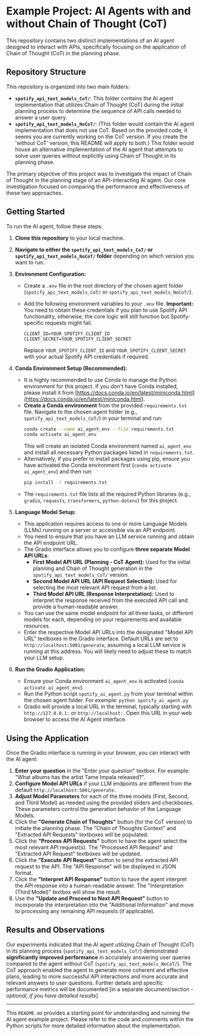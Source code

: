 # Example Project: AI Agents with and without Chain of Thought (CoT)

This repository contains two distinct implementations of an AI agent designed to interact with APIs, specifically focusing on the application of Chain of Thought (CoT) in the planning phase.

## Repository Structure

This repository is organized into two main folders:

*   **`spotify_api_text_models_CoT/`**: This folder contains the AI agent implementation that utilizes Chain of Thought (CoT) during the initial planning process to determine the sequence of API calls needed to answer a user query.
*   **`spotify_api_text_models_NoCoT/`**: (This folder would contain the AI agent implementation that does not use CoT. Based on the provided code, it seems you are currently working on the CoT version. If you create the 'without CoT' version, this README will apply to both.) This folder would house an alternative implementation of the AI agent that attempts to solve user queries without explicitly using Chain of Thought in its planning phase.

The primary objective of this project was to investigate the impact of Chain of Thought in the planning stage of an API-interacting AI agent.  Our core investigation focused on comparing the performance and effectiveness of these two approaches.

## Getting Started

To run the AI agent, follow these steps:

1.  **Clone this repository** to your local machine.

2.  **Navigate to either the `spotify_api_text_models_CoT/` or `spotify_api_text_models_NoCoT/` folder** depending on which version you want to run.

3.  **Environment Configuration:**
    *   Create a `.env` file in the root directory of the chosen agent folder (`spotify_api_text_models_CoT/` or `spotify_api_text_models_NoCoT/`).
    *   Add the following environment variables to your `.env` file. **Important:** You need to obtain these credentials if you plan to use Spotify API functionality, otherwise, the core logic will still function but Spotify-specific requests might fail.

        ```
        CLIENT_ID=YOUR_SPOTIFY_CLIENT_ID
        CLIENT_SECRET=YOUR_SPOTIFY_CLIENT_SECRET
        ```
        Replace `YOUR_SPOTIFY_CLIENT_ID` and `YOUR_SPOTIFY_CLIENT_SECRET` with your actual Spotify API credentials if required.

4.  **Conda Environment Setup (Recommended):**
    *   It is highly recommended to use Conda to manage the Python environment for this project. If you don't have Conda installed, please install it from [https://docs.conda.io/en/latest/miniconda.html](https://docs.conda.io/en/latest/miniconda.html).
    *   **Create a Conda environment** from the provided `requirements.txt` file.  Navigate to the chosen agent folder (e.g., `spotify_api_text_models_CoT/`) in your terminal and run:
        ```bash
        conda create --name ai_agent_env --file requirements.txt
        conda activate ai_agent_env
        ```
        This will create an isolated Conda environment named `ai_agent_env` and install all necessary Python packages listed in `requirements.txt`.
    *   Alternatively, if you prefer to install packages using pip, ensure you have activated the Conda environment first (`conda activate ai_agent_env`) and then run:
        ```bash
        pip install -r requirements.txt
        ```
    *   The `requirements.txt` file lists all the required Python libraries (e.g., `gradio`, `requests`, `transformers`, `python-dotenv`) for this project.

5.  **Language Model Setup:**
    *   This application requires access to one or more Language Models (LLMs) running on a server or accessible via an API endpoint.
    *   You need to ensure that you have an LLM service running and obtain the API endpoint URL.
    *   The Gradio interface allows you to configure **three separate Model API URLs**:
        *   **First Model API URL (Planning - CoT Agent):**  Used for the initial planning and Chain of Thought generation in the `spotify_api_text_models_CoT/` version.
        *   **Second Model API URL (API Request Selection):**  Used for selecting the most relevant API request from a list.
        *   **Third Model API URL (Response Interpretation):** Used to interpret the response received from the executed API call and provide a human-readable answer.
    *   You can use the same model endpoint for all three tasks, or different models for each, depending on your requirements and available resources.
    *   Enter the respective Model API URLs into the designated "Model API URL" textboxes in the Gradio interface. Default URLs are set to `http://localhost:5001/generate`, assuming a local LLM service is running at this address. You will likely need to adjust these to match your LLM setup.

6.  **Run the Gradio Application:**
    *   Ensure your Conda environment `ai_agent_env` is activated (`conda activate ai_agent_env`).
    *   Run the Python script `spotify_ai_agent.py` from your terminal within the chosen agent folder.  For example: `python spotify_ai_agent.py`
    *   Gradio will provide a local URL in the terminal, typically starting with `http://127.0.0.1:` or `http://localhost:`. Open this URL in your web browser to access the AI Agent interface.

## Using the Application

Once the Gradio interface is running in your browser, you can interact with the AI agent:

1.  **Enter your question** in the "Enter your question" textbox. For example: "What albums has the artist Tame Impala released?".
2.  **Configure Model API URLs** if your LLM endpoints are different from the default `http://localhost:5001/generate`.
3.  **Adjust Model Parameters** for each of the three models (First, Second, and Third Model) as needed using the provided sliders and checkboxes. These parameters control the generation behavior of the Language Models.
4.  Click the **"Generate Chain of Thoughts"** button (for the CoT version) to initiate the planning phase. The "Chain of Thoughts Context" and "Extracted API Requests" textboxes will be populated.
5.  Click the **"Process API Requests"** button to have the agent select the most relevant API request(s). The "Processed API Request" and "Extracted API Request" textboxes will be updated.
6.  Click the **"Execute API Request"** button to send the extracted API request to the API. The "API Response" will be displayed in JSON format.
7.  Click the **"Interpret API Response"** button to have the agent interpret the API response into a human-readable answer. The "Interpretation (Third Model)" textbox will show the result.
8.  Use the **"Update and Proceed to Next API Request"** button to incorporate the interpretation into the "Additional Information" and move to processing any remaining API requests (if applicable).

## Results and Observations

Our experiments indicated that the AI agent utilizing Chain of Thought (CoT) in its planning process (`spotify_api_text_models_CoT/`) demonstrated **significantly improved performance** in accurately answering user queries compared to the agent without CoT (`spotify_api_text_models_NoCoT/`). The CoT approach enabled the agent to generate more coherent and effective plans, leading to more successful API interactions and more accurate and relevant answers to user questions.  Further details and specific performance metrics will be documented [in a separate document/section - *optional, if you have detailed results*].

---

This `README.md` provides a starting point for understanding and running the AI agent example project. Please refer to the code and comments within the Python scripts for more detailed information about the implementation.